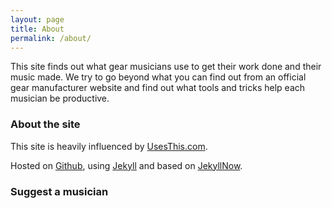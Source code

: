 ```yaml
---
layout: page
title: About
permalink: /about/
---
```


This site finds out what gear musicians use to get their work done and their music made. We try to go beyond what you can find out from an official gear manufacturer website and find out what tools and tricks help each musician be productive.

### About the site

This site is heavily influenced by [UsesThis.com](https://usesthis.com/).

Hosted on [Github](https://github.com/timbarclay/PlaysThis), using [Jekyll](http://jekyllrb.com/) and based on [JekyllNow](https://github.com/barryclark/jekyll-now).

### Suggest a musician

<a href="https://www.twitter.com/{{ site.footer-links.twitter }}"><i class="svg-icon twitter"></i></a>
